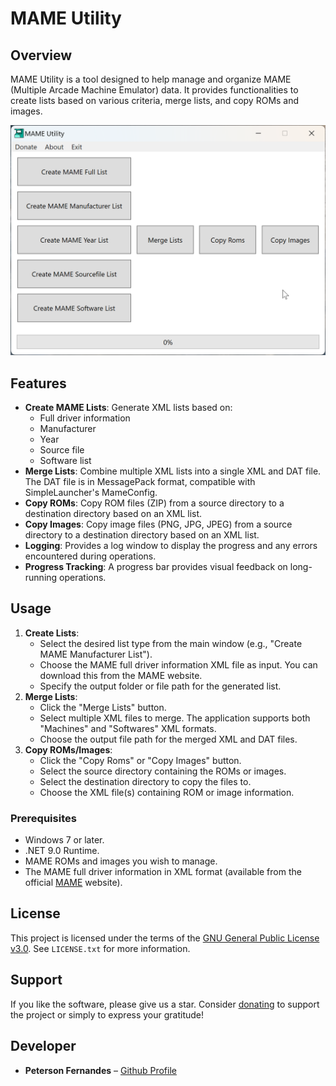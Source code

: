 # MAME Utility

## Overview

MAME Utility is a tool designed to help manage and organize MAME (Multiple Arcade Machine Emulator) data. It provides functionalities to create lists based on various criteria, merge lists, and copy ROMs and images.

![Screenshot](screenshot1.png)

## Features

-   **Create MAME Lists**: Generate XML lists based on:
    -   Full driver information
    -   Manufacturer
    -   Year
    -   Source file
    -   Software list
-   **Merge Lists**: Combine multiple XML lists into a single XML and DAT file.  The DAT file is in MessagePack format, compatible with SimpleLauncher's MameConfig.
-   **Copy ROMs**: Copy ROM files (ZIP) from a source directory to a destination directory based on an XML list.
-   **Copy Images**: Copy image files (PNG, JPG, JPEG) from a source directory to a destination directory based on an XML list.
-   **Logging**: Provides a log window to display the progress and any errors encountered during operations.
-   **Progress Tracking**: A progress bar provides visual feedback on long-running operations.

## Usage

1.  **Create Lists**:
    -   Select the desired list type from the main window (e.g., "Create MAME Manufacturer List").
    -   Choose the MAME full driver information XML file as input. You can download this from the MAME website.
    -   Specify the output folder or file path for the generated list.
2.  **Merge Lists**:
    -   Click the "Merge Lists" button.
    -   Select multiple XML files to merge. The application supports both "Machines" and "Softwares" XML formats.
    -   Choose the output file path for the merged XML and DAT files.
3.  **Copy ROMs/Images**:
    -   Click the "Copy Roms" or "Copy Images" button.
    -   Select the source directory containing the ROMs or images.
    -   Select the destination directory to copy the files to.
    -   Choose the XML file(s) containing ROM or image information.

### Prerequisites

- Windows 7 or later.
- .NET 9.0 Runtime.
- MAME ROMs and images you wish to manage.
- The MAME full driver information in XML format (available from the official [MAME](https://www.mamedev.org/release.html) website).

## License

This project is licensed under the terms of the [GNU General Public License v3.0](LICENSE.txt). See `LICENSE.txt` for more information.

## Support

If you like the software, please give us a star.  Consider [donating](https://www.purelogiccode.com/donate) to support the project or simply to express your gratitude!

## Developer

- **Peterson Fernandes** – [Github Profile](https://github.com/drpetersonfernandes)